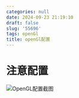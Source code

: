 ```yaml
---
categories: null
date: 2024-09-23 21:19:10
draft: false
slug: '55696'
tags: openGl
title: openGl配置
---
```


# 注意配置

![OpenGL配置截图](/images/posts/openGl配置/image1.png)